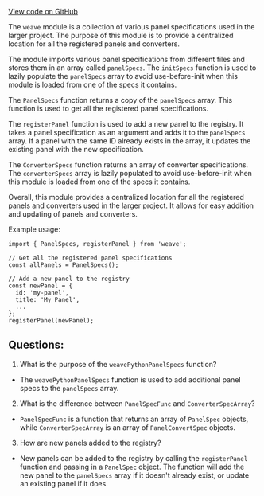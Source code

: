 [View code on GitHub](https://github.com/wandb/weave/weave-js/src/components/Panel2/PanelRegistry.tsx)

The `weave` module is a collection of various panel specifications used in the larger project. The purpose of this module is to provide a centralized location for all the registered panels and converters. 

The module imports various panel specifications from different files and stores them in an array called `panelSpecs`. The `initSpecs` function is used to lazily populate the `panelSpecs` array to avoid use-before-init when this module is loaded from one of the specs it contains. 

The `PanelSpecs` function returns a copy of the `panelSpecs` array. This function is used to get all the registered panel specifications. 

The `registerPanel` function is used to add a new panel to the registry. It takes a panel specification as an argument and adds it to the `panelSpecs` array. If a panel with the same ID already exists in the array, it updates the existing panel with the new specification. 

The `ConverterSpecs` function returns an array of converter specifications. The `converterSpecs` array is lazily populated to avoid use-before-init when this module is loaded from one of the specs it contains. 

Overall, this module provides a centralized location for all the registered panels and converters used in the larger project. It allows for easy addition and updating of panels and converters. 

Example usage:

```
import { PanelSpecs, registerPanel } from 'weave';

// Get all the registered panel specifications
const allPanels = PanelSpecs();

// Add a new panel to the registry
const newPanel = {
  id: 'my-panel',
  title: 'My Panel',
  ...
};
registerPanel(newPanel);
```
## Questions: 
 1. What is the purpose of the `weavePythonPanelSpecs` function?
- The `weavePythonPanelSpecs` function is used to add additional panel specs to the `panelSpecs` array.

2. What is the difference between `PanelSpecFunc` and `ConverterSpecArray`?
- `PanelSpecFunc` is a function that returns an array of `PanelSpec` objects, while `ConverterSpecArray` is an array of `PanelConvertSpec` objects.

3. How are new panels added to the registry?
- New panels can be added to the registry by calling the `registerPanel` function and passing in a `PanelSpec` object. The function will add the new panel to the `panelSpecs` array if it doesn't already exist, or update an existing panel if it does.